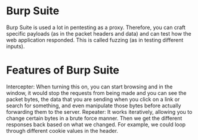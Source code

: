 # Burp Suite 
Burp Suite is used a lot in pentesting as a proxy. Therefore, you can craft specific payloads (as in the packet headers and data) and can test how the web application responded. This is called fuzzing (as in testing different inputs). 

# Features of Burp Suite
Intercepter: When turning this on, you can start browsing and in the window, it would stop the requests from being made and you can see the packet bytes, the data that you are sending when you click on a link or search for something, and even manipulate those bytes before actually forwarding them to the server.
Repeater: It works iteratively, allowing you to change certain bytes in a brute force manner. Then we get the different responses back based on what we changed. For example, we could loop through different cookie values in the header.
